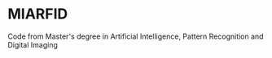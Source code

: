 # MIARFID
Code from Master's degree in Artificial Intelligence, Pattern Recognition and Digital Imaging
